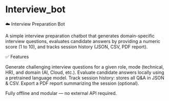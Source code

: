# Interview_bot
☁️ Interview Preparation Bot

A simple interview preparation chatbot that generates domain-specific interview questions, evaluates candidate answers by providing a numeric score (1 to 10), and tracks session history (JSON, CSV, PDF report).

✅ Features

 Generate challenging interview questions for a given role, mode (technical, HR), and domain (AI, Cloud, etc.).
 Evaluate candidate answers locally using a pretrained language model.
 Track session history: stores all Q&A in JSON & CSV.
 Export a PDF report summarizing the session (optional).

Fully offline and modular — no external API required.
